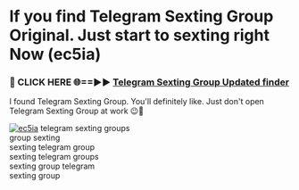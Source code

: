 # If you find Telegram Sexting Group Original. Just start to sexting right Now (ec5ia)

<h3>🔴 CLICK HERE 🌐==►► <a href="https://tinyurl.com/mtbk5fxa" rel="nofollow">Telegram Sexting Group Updated finder</a></h3>

I found Telegram Sexting Group. You'll definitely like. Just don't open Telegram Sexting Group at work 😉💬

[![ec5ia](https://i.imgur.com/Q8WKrnY.jpeg)](https://tinyurl.com/mtbk5fxa)
telegram sexting groups<br>
group sexting<br>
sexting telegram group<br>
sexting telegram groups<br>
sexting group telegram<br>
sexting group